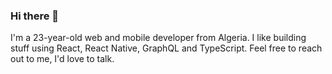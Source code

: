 ### Hi there 👋

I'm a 23-year-old web and mobile developer from Algeria. I like building stuff using React, React Native, GraphQL and TypeScript. Feel free to reach out to me, I'd love to talk.
<!--
**slimanimeddine/slimanimeddine** is a ✨ _special_ ✨ repository because its `README.md` (this file) appears on your GitHub profile.

Here are some ideas to get you started:

- 🔭 I’m currently working on ...
- 🌱 I’m currently learning ...
- 👯 I’m looking to collaborate on ...
- 🤔 I’m looking for help with ...
- 💬 Ask me about ...
- 📫 How to reach me: ...
- 😄 Pronouns: ...
- ⚡ Fun fact: ...
-->
